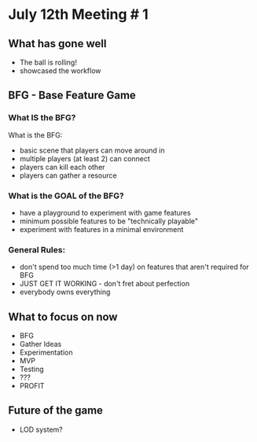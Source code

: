 # July 12th Meeting # 1

## What has gone well
- The ball is rolling!
- showcased the workflow

## BFG - Base Feature Game 
### What IS the BFG?
What is the BFG:
- basic scene that players can move around in
- multiple players (at least 2) can connect
- players can kill each other
- players can gather a resource

### What is the GOAL of the BFG?
- have a playground to experiment with game features
- minimum possible features to be "technically playable"
- experiment with features in a minimal environment

### General Rules:
- don't spend too much time (>1 day) on features that aren't required for BFG
- JUST GET IT WORKING - don't fret about perfection
- everybody owns everything

## What to focus on now
- BFG
- Gather Ideas
- Experimentation
- MVP
- Testing
- ???
- PROFIT

## Future of the game
- LOD system?